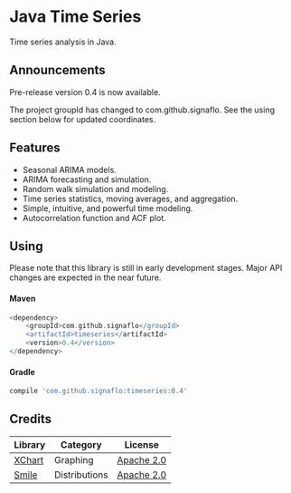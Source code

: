 Java Time Series
===============
Time series analysis in Java.

## Announcements

Pre-release version 0.4 is now available. 

The project groupId has changed to com.github.signaflo. See the using section below for updated coordinates.

 
Features
-------
* Seasonal ARIMA models.
* ARIMA forecasting and simulation.
* Random walk simulation and modeling.
* Time series statistics, moving averages, and aggregation.
* Simple, intuitive, and powerful time modeling.
* Autocorrelation function and ACF plot.

Using
------
Please note that this library is still in early development stages. 
Major API changes are expected in the near future.

#### Maven

```groovy
<dependency>
    <groupId>com.github.signaflo</groupId>
    <artifactId>timeseries</artifactId>
    <version>0.4</version>
</dependency>
```

#### Gradle
```groovy
compile 'com.github.signaflo:timeseries:0.4'
```

Credits
------
| Library | Category | License |
| ------- | -------- | ------- |
| [XChart](https://github.com/timmolter/XChart) | Graphing | [Apache 2.0](http://www.apache.org/licenses/LICENSE-2.0) |
| [Smile](https://github.com/haifengl/smile) | Distributions | [Apache 2.0](http://www.apache.org/licenses/LICENSE-2.0) |
